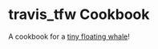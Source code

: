 travis_tfw Cookbook
===================

A cookbook for a [tiny floating whale](http://steven-universe.wikia.com/wiki/Tiny_Floating_Whale)!
